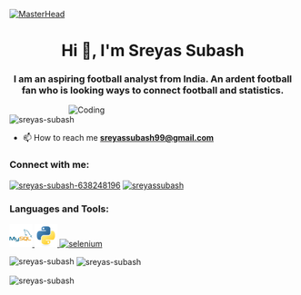 [![MasterHead](https://user-images.githubusercontent.com/74038190/213910845-af37a709-8995-40d6-be59-724526e3c3d7.gif)](https://rishavchanda.io)
<h1 align="center">Hi 👋, I'm Sreyas Subash</h1>
<h3 align="center">I am an aspiring football analyst from India. An ardent football fan who is looking ways to connect football and statistics.</h3>
<img align="right" alt="Coding" width="400" src="https://cdn.dribbble.com/users/1162077/screenshots/3848914/programmer.gif">

<p align="left"> <img src="https://komarev.com/ghpvc/?username=sreyas-subash&label=Profile%20views&color=0e75b6&style=flat" alt="sreyas-subash" /> </p>

- 📫 How to reach me **sreyassubash99@gmail.com**

<h3 align="left">Connect with me:</h3>
<p align="left">
<a href="https://linkedin.com/in/sreyas-subash-638248196" target="blank"><img align="center" src="https://raw.githubusercontent.com/rahuldkjain/github-profile-readme-generator/master/src/images/icons/Social/linked-in-alt.svg" alt="sreyas-subash-638248196" height="30" width="40" /></a>
<a href="https://kaggle.com/sreyassubash" target="blank"><img align="center" src="https://raw.githubusercontent.com/rahuldkjain/github-profile-readme-generator/master/src/images/icons/Social/kaggle.svg" alt="sreyassubash" height="30" width="40" /></a>
</p>

<h3 align="left">Languages and Tools:</h3>
<p align="left"> <a href="https://www.mysql.com/" target="_blank" rel="noreferrer"> <img src="https://raw.githubusercontent.com/devicons/devicon/master/icons/mysql/mysql-original-wordmark.svg" alt="mysql" width="40" height="40"/> </a> <a href="https://www.python.org" target="_blank" rel="noreferrer"> <img src="https://raw.githubusercontent.com/devicons/devicon/master/icons/python/python-original.svg" alt="python" width="40" height="40"/> </a> <a href="https://www.selenium.dev" target="_blank" rel="noreferrer"> <img src="https://raw.githubusercontent.com/detain/svg-logos/780f25886640cef088af994181646db2f6b1a3f8/svg/selenium-logo.svg" alt="selenium" width="40" height="40"/> </a> </p>

<p><img align="left" src="https://github-readme-stats.vercel.app/api/top-langs?username=sreyas-subash&show_icons=true&locale=en&layout=compact" alt="sreyas-subash" /></p>

<p>&nbsp;<img align="center" src="https://github-readme-stats.vercel.app/api?username=sreyas-subash&show_icons=true&locale=en" alt="sreyas-subash" /></p>

<p><img align="center" src="https://github-readme-streak-stats.herokuapp.com/?user=sreyas-subash&" alt="sreyas-subash" /></p>
